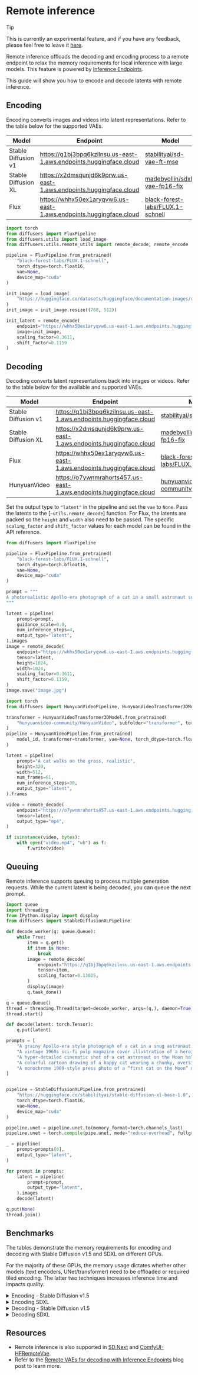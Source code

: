 <!--Copyright 2025 The HuggingFace Team. All rights reserved.

Licensed under the Apache License, Version 2.0 (the "License"); you may not use this file except in compliance with
the License. You may obtain a copy of the License at

http://www.apache.org/licenses/LICENSE-2.0

Unless required by applicable law or agreed to in writing, software distributed under the License is distributed on
an "AS IS" BASIS, WITHOUT WARRANTIES OR CONDITIONS OF ANY KIND, either express or implied. See the License for the
specific language governing permissions and limitations under the License.
-->

# Remote inference

> [!TIP]
> This is currently an experimental feature, and if you have any feedback, please feel free to leave it [here](https://github.com/huggingface/diffusers/issues/new?template=remote-vae-pilot-feedback.yml).

Remote inference offloads the decoding and encoding process to a remote endpoint to relax the memory requirements for local inference with large models. This feature is powered by [Inference Endpoints](https://huggingface.co/docs/inference-endpoints/index).

This guide will show you how to encode and decode latents with remote inference.

## Encoding

Encoding converts images and videos into latent representations. Refer to the table below for the supported VAEs.

| Model | Endpoint | Model |
|---|---|---|
| Stable Diffusion v1 | https://q1bj3bpq6kzilnsu.us-east-1.aws.endpoints.huggingface.cloud | [stabilityai/sd-vae-ft-mse](https://huggingface.co/stabilityai/sd-vae-ft-mse) |
| Stable Diffusion XL | https://x2dmsqunjd6k9prw.us-east-1.aws.endpoints.huggingface.cloud | [madebyollin/sdxl-vae-fp16-fix](https://huggingface.co/madebyollin/sdxl-vae-fp16-fix) |
| Flux | https://whhx50ex1aryqvw6.us-east-1.aws.endpoints.huggingface.cloud | [black-forest-labs/FLUX.1-schnell](https://huggingface.co/black-forest-labs/FLUX.1-schnell) |

```py
import torch
from diffusers import FluxPipeline
from diffusers.utils import load_image
from diffusers.utils.remote_utils import remote_decode, remote_encode

pipeline = FluxPipeline.from_pretrained(
    "black-forest-labs/FLUX.1-schnell",
    torch_dtype=torch.float16,
    vae=None,
    device_map="cuda"
)

init_image = load_image(
    "https://huggingface.co/datasets/huggingface/documentation-images/resolve/main/diffusers/astronaut.jpg"
)
init_image = init_image.resize((768, 512))

init_latent = remote_encode(
    endpoint="https://whhx50ex1aryqvw6.us-east-1.aws.endpoints.huggingface.cloud",
    image=init_image,
    scaling_factor=0.3611,
    shift_factor=0.1159
)
```

## Decoding

Decoding converts latent representations back into images or videos. Refer to the table below for the available and supported VAEs.

| Model | Endpoint | Model |
|---|---|---|
| Stable Diffusion v1 | https://q1bj3bpq6kzilnsu.us-east-1.aws.endpoints.huggingface.cloud | [stabilityai/sd-vae-ft-mse](https://huggingface.co/stabilityai/sd-vae-ft-mse) |
| Stable Diffusion XL | https://x2dmsqunjd6k9prw.us-east-1.aws.endpoints.huggingface.cloud | [madebyollin/sdxl-vae-fp16-fix](https://huggingface.co/madebyollin/sdxl-vae-fp16-fix) |
| Flux | https://whhx50ex1aryqvw6.us-east-1.aws.endpoints.huggingface.cloud | [black-forest-labs/FLUX.1-schnell](https://huggingface.co/black-forest-labs/FLUX.1-schnell) |
| HunyuanVideo | https://o7ywnmrahorts457.us-east-1.aws.endpoints.huggingface.cloud | [hunyuanvideo-community/HunyuanVideo](https://huggingface.co/hunyuanvideo-community/HunyuanVideo) |

Set the output type to `"latent"` in the pipeline and set the `vae` to `None`. Pass the latents to the [`~utils.remote_decode`] function. For Flux, the latents are packed so the `height` and `width` also need to be passed. The specific `scaling_factor` and `shift_factor` values for each model can be found in the API reference.

<hfoptions id="decode">
<hfoption id="Flux">

```py
from diffusers import FluxPipeline

pipeline = FluxPipeline.from_pretrained(
    "black-forest-labs/FLUX.1-schnell",
    torch_dtype=torch.bfloat16,
    vae=None,
    device_map="cuda"
)

prompt = """
A photorealistic Apollo-era photograph of a cat in a small astronaut suit with a bubble helmet, standing on the Moon and holding a flagpole planted in the dusty lunar soil. The flag shows a colorful paw-print emblem. Earth glows in the black sky above the stark gray surface, with sharp shadows and high-contrast lighting like vintage NASA photos.
"""

latent = pipeline(
    prompt=prompt,
    guidance_scale=0.0,
    num_inference_steps=4,
    output_type="latent",
).images
image = remote_decode(
    endpoint="https://whhx50ex1aryqvw6.us-east-1.aws.endpoints.huggingface.cloud/",
    tensor=latent,
    height=1024,
    width=1024,
    scaling_factor=0.3611,
    shift_factor=0.1159,
)
image.save("image.jpg")
```

</hfoption>
<hfoption id="HunyuanVideo">

```py
import torch
from diffusers import HunyuanVideoPipeline, HunyuanVideoTransformer3DModel

transformer = HunyuanVideoTransformer3DModel.from_pretrained(
    "hunyuanvideo-community/HunyuanVideo", subfolder="transformer", torch_dtype=torch.bfloat16
)
pipeline = HunyuanVideoPipeline.from_pretrained(
    model_id, transformer=transformer, vae=None, torch_dtype=torch.float16, device_map="cuda"
)

latent = pipeline(
    prompt="A cat walks on the grass, realistic",
    height=320,
    width=512,
    num_frames=61,
    num_inference_steps=30,
    output_type="latent",
).frames

video = remote_decode(
    endpoint="https://o7ywnmrahorts457.us-east-1.aws.endpoints.huggingface.cloud/",
    tensor=latent,
    output_type="mp4",
)

if isinstance(video, bytes):
    with open("video.mp4", "wb") as f:
        f.write(video)
```

</hfoption>
</hfoptions>

## Queuing

Remote inference supports queuing to process multiple generation requests. While the current latent is being decoded, you can queue the next prompt.

```py
import queue
import threading
from IPython.display import display
from diffusers import StableDiffusionXLPipeline

def decode_worker(q: queue.Queue):
    while True:
        item = q.get()
        if item is None:
            break
        image = remote_decode(
            endpoint="https://q1bj3bpq6kzilnsu.us-east-1.aws.endpoints.huggingface.cloud/",
            tensor=item,
            scaling_factor=0.13025,
        )
        display(image)
        q.task_done()

q = queue.Queue()
thread = threading.Thread(target=decode_worker, args=(q,), daemon=True)
thread.start()

def decode(latent: torch.Tensor):
    q.put(latent)

prompts = [
    "A grainy Apollo-era style photograph of a cat in a snug astronaut suit with a bubble helmet, standing on the lunar surface and gripping a flag with a paw-print emblem. The gray Moon landscape stretches behind it, Earth glowing vividly in the black sky, shadows crisp and high-contrast.",
    "A vintage 1960s sci-fi pulp magazine cover illustration of a heroic cat astronaut planting a flag on the Moon. Bold, saturated colors, exaggerated space gear, playful typography floating in the background, Earth painted in bright blues and greens.",
    "A hyper-detailed cinematic shot of a cat astronaut on the Moon holding a fluttering flag, fur visible through the helmet glass, lunar dust scattering under its feet. The vastness of space and Earth in the distance create an epic, awe-inspiring tone.",
    "A colorful cartoon drawing of a happy cat wearing a chunky, oversized spacesuit, proudly holding a flag with a big paw print on it. The Moon’s surface is simplified with craters drawn like doodles, and Earth in the sky has a smiling face.",
    "A monochrome 1969-style press photo of a “first cat on the Moon” moment. The cat, in a tiny astronaut suit, stands by a planted flag, with grainy textures, scratches, and a blurred Earth in the background, mimicking old archival space photos."
]


pipeline = StableDiffusionXLPipeline.from_pretrained(
    "https://huggingface.co/stabilityai/stable-diffusion-xl-base-1.0",
    torch_dtype=torch.float16,
    vae=None,
    device_map="cuda"
)

pipeline.unet = pipeline.unet.to(memory_format=torch.channels_last)
pipeline.unet = torch.compile(pipe.unet, mode="reduce-overhead", fullgraph=True)

_ = pipeline(
    prompt=prompts[0],
    output_type="latent",
)

for prompt in prompts:
    latent = pipeline(
        prompt=prompt,
        output_type="latent",
    ).images
    decode(latent)

q.put(None)
thread.join()
```

## Benchmarks

The tables demonstrate the memory requirements for encoding and decoding with Stable Diffusion v1.5 and SDXL on different GPUs.

For the majority of these GPUs, the memory usage dictates whether other models (text encoders, UNet/transformer) need to be offloaded or required tiled encoding. The latter two techniques increases inference time and impacts quality.

<details><summary>Encoding - Stable Diffusion v1.5</summary>

| GPU                           | Resolution   |   Time (seconds) |   Memory (%) |   Tiled Time (secs) |   Tiled Memory (%) |
|:------------------------------|:-------------|-----------------:|-------------:|--------------------:|-------------------:|
| NVIDIA GeForce RTX 4090       | 512x512      |            0.015 |      3.51901 |               0.015 |            3.51901 |
| NVIDIA GeForce RTX 4090       | 256x256      |            0.004 |      1.3154  |               0.005 |            1.3154  |
| NVIDIA GeForce RTX 4090       | 2048x2048    |            0.402 |     47.1852  |               0.496 |            3.51901 |
| NVIDIA GeForce RTX 4090       | 1024x1024    |            0.078 |     12.2658  |               0.094 |            3.51901 |
| NVIDIA GeForce RTX 4080 SUPER | 512x512      |            0.023 |      5.30105 |               0.023 |            5.30105 |
| NVIDIA GeForce RTX 4080 SUPER | 256x256      |            0.006 |      1.98152 |               0.006 |            1.98152 |
| NVIDIA GeForce RTX 4080 SUPER | 2048x2048    |            0.574 |     71.08    |               0.656 |            5.30105 |
| NVIDIA GeForce RTX 4080 SUPER | 1024x1024    |            0.111 |     18.4772  |               0.14  |            5.30105 |
| NVIDIA GeForce RTX 3090       | 512x512      |            0.032 |      3.52782 |               0.032 |            3.52782 |
| NVIDIA GeForce RTX 3090       | 256x256      |            0.01  |      1.31869 |               0.009 |            1.31869 |
| NVIDIA GeForce RTX 3090       | 2048x2048    |            0.742 |     47.3033  |               0.954 |            3.52782 |
| NVIDIA GeForce RTX 3090       | 1024x1024    |            0.136 |     12.2965  |               0.207 |            3.52782 |
| NVIDIA GeForce RTX 3080       | 512x512      |            0.036 |      8.51761 |               0.036 |            8.51761 |
| NVIDIA GeForce RTX 3080       | 256x256      |            0.01  |      3.18387 |               0.01  |            3.18387 |
| NVIDIA GeForce RTX 3080       | 2048x2048    |            0.863 |     86.7424  |               1.191 |            8.51761 |
| NVIDIA GeForce RTX 3080       | 1024x1024    |            0.157 |     29.6888  |               0.227 |            8.51761 |
| NVIDIA GeForce RTX 3070       | 512x512      |            0.051 |     10.6941  |               0.051 |           10.6941  |
| NVIDIA GeForce RTX 3070       | 256x256      |            0.015 |      3.99743 |               0.015 |            3.99743 |
| NVIDIA GeForce RTX 3070       | 2048x2048    |            1.217 |     96.054   |               1.482 |           10.6941  |
| NVIDIA GeForce RTX 3070       | 1024x1024    |            0.223 |     37.2751  |               0.327 |           10.6941  |

</details>

<details><summary>Encoding SDXL</summary>

| GPU                           | Resolution   |   Time (seconds) |   Memory Consumed (%) |   Tiled Time (seconds) |   Tiled Memory (%) |
|:------------------------------|:-------------|-----------------:|----------------------:|-----------------------:|-------------------:|
| NVIDIA GeForce RTX 4090       | 512x512      |            0.029 |               4.95707 |                  0.029 |            4.95707 |
| NVIDIA GeForce RTX 4090       | 256x256      |            0.007 |               2.29666 |                  0.007 |            2.29666 |
| NVIDIA GeForce RTX 4090       | 2048x2048    |            0.873 |              66.3452  |                  0.863 |           15.5649  |
| NVIDIA GeForce RTX 4090       | 1024x1024    |            0.142 |              15.5479  |                  0.143 |           15.5479  |
| NVIDIA GeForce RTX 4080 SUPER | 512x512      |            0.044 |               7.46735 |                  0.044 |            7.46735 |
| NVIDIA GeForce RTX 4080 SUPER | 256x256      |            0.01  |               3.4597  |                  0.01  |            3.4597  |
| NVIDIA GeForce RTX 4080 SUPER | 2048x2048    |            1.317 |              87.1615  |                  1.291 |           23.447   |
| NVIDIA GeForce RTX 4080 SUPER | 1024x1024    |            0.213 |              23.4215  |                  0.214 |           23.4215  |
| NVIDIA GeForce RTX 3090       | 512x512      |            0.058 |               5.65638 |                  0.058 |            5.65638 |
| NVIDIA GeForce RTX 3090       | 256x256      |            0.016 |               2.45081 |                  0.016 |            2.45081 |
| NVIDIA GeForce RTX 3090       | 2048x2048    |            1.755 |              77.8239  |                  1.614 |           18.4193  |
| NVIDIA GeForce RTX 3090       | 1024x1024    |            0.265 |              18.4023  |                  0.265 |           18.4023  |
| NVIDIA GeForce RTX 3080       | 512x512      |            0.064 |              13.6568  |                  0.064 |           13.6568  |
| NVIDIA GeForce RTX 3080       | 256x256      |            0.018 |               5.91728 |                  0.018 |            5.91728 |
| NVIDIA GeForce RTX 3080       | 2048x2048    |          OOM     |             OOM       |                  1.866 |           44.4717  |
| NVIDIA GeForce RTX 3080       | 1024x1024    |            0.302 |              44.4308  |                  0.302 |           44.4308  |
| NVIDIA GeForce RTX 3070       | 512x512      |            0.093 |              17.1465  |                  0.093 |           17.1465  |
| NVIDIA GeForce RTX 3070       | 256x256      |            0.025 |               7.42931 |                  0.026 |            7.42931 |
| NVIDIA GeForce RTX 3070       | 2048x2048    |          OOM     |             OOM       |                  2.674 |           55.8355  |
| NVIDIA GeForce RTX 3070       | 1024x1024    |            0.443 |              55.7841  |                  0.443 |           55.7841  |

</details>

<details><summary>Decoding - Stable Diffusion v1.5</summary>

| GPU | Resolution | Time (seconds) | Memory (%) | Tiled Time (secs) | Tiled Memory (%) |
| --- | --- | --- | --- | --- | --- |
| NVIDIA GeForce RTX 4090 | 512x512 | 0.031 | 5.60% | 0.031 (0%) | 5.60% |
| NVIDIA GeForce RTX 4090 | 1024x1024 | 0.148 | 20.00% | 0.301 (+103%) | 5.60% |
| NVIDIA GeForce RTX 4080 | 512x512 | 0.05 | 8.40% | 0.050 (0%) | 8.40% |
| NVIDIA GeForce RTX 4080 | 1024x1024 | 0.224 | 30.00% | 0.356 (+59%) | 8.40% |
| NVIDIA GeForce RTX 4070 Ti | 512x512 | 0.066 | 11.30% | 0.066 (0%) | 11.30% |
| NVIDIA GeForce RTX 4070 Ti | 1024x1024 | 0.284 | 40.50% | 0.454 (+60%) | 11.40% |
| NVIDIA GeForce RTX 3090 | 512x512 | 0.062 | 5.20% | 0.062 (0%) | 5.20% |
| NVIDIA GeForce RTX 3090 | 1024x1024 | 0.253 | 18.50% | 0.464 (+83%) | 5.20% |
| NVIDIA GeForce RTX 3080 | 512x512 | 0.07 | 12.80% | 0.070 (0%) | 12.80% |
| NVIDIA GeForce RTX 3080 | 1024x1024 | 0.286 | 45.30% | 0.466 (+63%) | 12.90% |
| NVIDIA GeForce RTX 3070 | 512x512 | 0.102 | 15.90% | 0.102 (0%) | 15.90% |
| NVIDIA GeForce RTX 3070 | 1024x1024 | 0.421 | 56.30% | 0.746 (+77%) | 16.00% |

</details>

<details><summary>Decoding SDXL</summary>

| GPU | Resolution | Time (seconds) | Memory Consumed (%) | Tiled Time (seconds) | Tiled Memory (%) |
| --- | --- | --- | --- | --- | --- |
| NVIDIA GeForce RTX 4090 | 512x512 | 0.057 | 10.00% | 0.057 (0%) | 10.00% |
| NVIDIA GeForce RTX 4090 | 1024x1024 | 0.256 | 35.50% | 0.257 (+0.4%) | 35.50% |
| NVIDIA GeForce RTX 4080 | 512x512 | 0.092 | 15.00% | 0.092 (0%) | 15.00% |
| NVIDIA GeForce RTX 4080 | 1024x1024 | 0.406 | 53.30% | 0.406 (0%) | 53.30% |
| NVIDIA GeForce RTX 4070 Ti | 512x512 | 0.121 | 20.20% | 0.120 (-0.8%) | 20.20% |
| NVIDIA GeForce RTX 4070 Ti | 1024x1024 | 0.519 | 72.00% | 0.519 (0%) | 72.00% |
| NVIDIA GeForce RTX 3090 | 512x512 | 0.107 | 10.50% | 0.107 (0%) | 10.50% |
| NVIDIA GeForce RTX 3090 | 1024x1024 | 0.459 | 38.00% | 0.460 (+0.2%) | 38.00% |
| NVIDIA GeForce RTX 3080 | 512x512 | 0.121 | 25.60% | 0.121 (0%) | 25.60% |
| NVIDIA GeForce RTX 3080 | 1024x1024 | 0.524 | 93.00% | 0.524 (0%) | 93.00% |
| NVIDIA GeForce RTX 3070 | 512x512 | 0.183 | 31.80% | 0.183 (0%) | 31.80% |
| NVIDIA GeForce RTX 3070 | 1024x1024 | 0.794 | 96.40% | 0.794 (0%) | 96.40% |

</details>


## Resources

- Remote inference is also supported in [SD.Next](https://github.com/vladmandic/sdnext) and [ComfyUI-HFRemoteVae](https://github.com/kijai/ComfyUI-HFRemoteVae).
- Refer to the [Remote VAEs for decoding with Inference Endpoints](https://huggingface.co/blog/remote_vae) blog post to learn more.